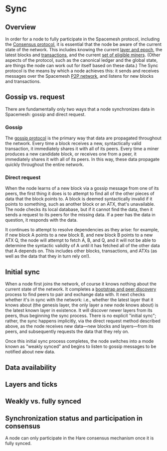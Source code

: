 # Sync

## Overview

In order for a node to fully participate in the Spacemesh protocol, including the [Consensus protocol](../consensus/01-overview.md), it is essential that the node be aware of the current state of the network. This includes knowing the current [layer and epoch](../intro.md#spacemesh-basics), the latest blocks and [transactions](../transactions/01-overview.md), and the current [set of eligible miners](../mining/05-atx.md). (Other aspects of the protocol, such as the canonical ledger and the global state, are things the node can work out for itself based on these data.) The Sync protocol is the means by which a node achieves this: it sends and receives messages over the Spacemesh [P2P network](../p2p/01-overview.md), and listens for new blocks and transactions.

## Gossip vs. request

There are fundamentally only two ways that a node synchronizes data in Spacemesh: gossip and direct request.

### Gossip

The [gossip protocol](../p2p/01-overview.md#gossip) is the primary way that data are propagated throughout the network. Every time a block receives a new, syntactically valid transaction, it immediately shares it with all of its peers. Every time a miner produces a new candidate block, or receives one from a peer, it immediately shares it with all of its peers. In this way, these data propagate quickly throughout the entire network.

### Direct request

When the node learns of a new block via a gossip message from one of its peers, the first thing it does is to attempt to find all of the other pieces of data that the block points to. A block is deemed syntactically invalid if it points to something, such as another block or an ATX, that's unavailable. The node checks its local database, but if it cannot find the data, then it sends a request to its peers for the missing data. If a peer has the data in question, it responds with the data.

It continues to attempt to resolve dependencies as they arise: for example, if new block A points to a new block B, and new block B points to a new ATX Q, the node will attempt to fetch A, B, and Q, and it will not be able to determine the syntactic validity of A until it has fetched all of the other data that A depends on. This includes other blocks, transactions, and ATXs (as well as the data that they in turn rely on!). 

## Initial sync

When a node first joins the network, of course it knows nothing about the current state of the network. It completes a [bootstrap and peer discovery](../p2p/01-overview.md#bootstrap-and-peer-discovery) process to find peers to pair and exchange data with. It next checks whether it's in sync with the network: i.e., whether the latest layer that it knows about (the genesis layer, the only layer a new node knows about) is the latest known layer in existence. It will discover newer layers from its peers, thus beginning the sync process. There is no explicit "initial sync"; rather, the sync happens implicitly, via the direct request method described above, as the node receives new data—new blocks and layers—from its peers, and subsequently requests the data that they rely on.

Once this initial sync process completes, the node switches into a mode known as "weakly synced" and begins to listen to gossip messages to be notified about new data.

## Data availability


## Layers and ticks

## Weakly vs. fully synced

## Synchronization status and participation in consensus

A node can only participate in the Hare consensus mechanism once it is fully synced.
